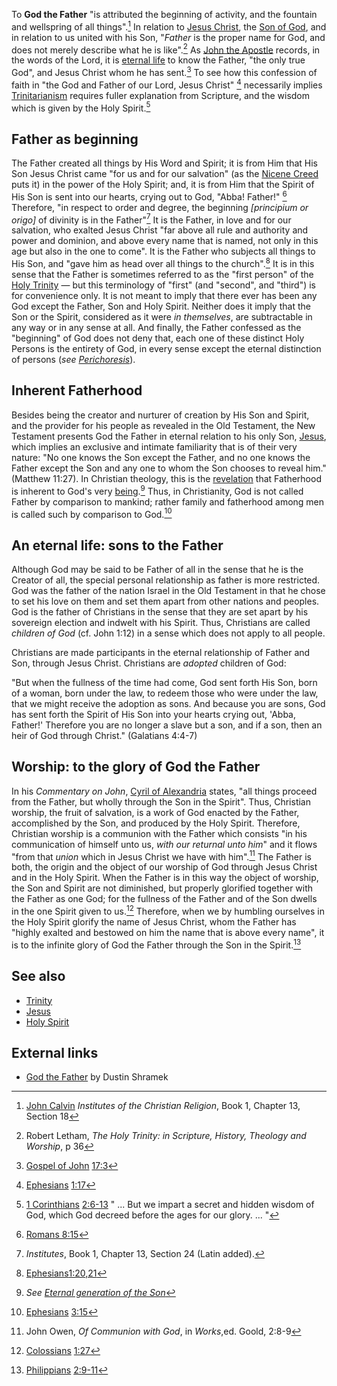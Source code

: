 To **God the Father** "is attributed the beginning of activity, and
the fountain and wellspring of all things".[^1] In
relation to [Jesus Christ](Jesus_Christ "Jesus Christ"), the
[Son of God](Son_of_God "Son of God"), and in relation to us united
with his Son, "*Father* is the proper name for God, and does not
merely describe what he is like".[^2] As
[John the Apostle](John_the_Apostle "John the Apostle") records, in
the words of the Lord, it is
[eternal life](Eternal_life "Eternal life") to know the Father,
"the only true God", and Jesus Christ whom he has
sent.[^3] To see how this confession of faith in "the
God and Father of our Lord, Jesus Christ" [^4]
necessarily implies [Trinitarianism](Trinity "Trinity") requires
fuller explanation from Scripture, and the wisdom which is given by
the Holy Spirit.[^5]

## Father as beginning

The Father created all things by His Word and Spirit; it is from
Him that His Son Jesus Christ came "for us and for our salvation"
(as the [Nicene Creed](Nicene_Creed "Nicene Creed") puts it) in the
power of the Holy Spirit; and, it is from Him that the Spirit of
His Son is sent into our hearts, crying out to God, "Abba! Father!"
[^6] Therefore, "in respect to order and degree, the
beginning *[principium or origo]* of divinity is in the
Father"[^7] It is the Father, in love and for our
salvation, who exalted Jesus Christ "far above all rule and
authority and power and dominion, and above every name that is
named, not only in this age but also in the one to come". It is the
Father who subjects all things to His Son, and "gave him as head
over all things to the church".[^8] It is in this sense
that the Father is sometimes referred to as the "first person" of
the [Holy Trinity](Holy_Trinity "Holy Trinity") — but this
terminology of "first" (and "second", and "third") is for
convenience only. It is not meant to imply that there ever has been
any God except the Father, Son and Holy Spirit. Neither does it
imply that the Son or the Spirit, considered as it were
*in themselves*, are subtractable in any way or in any sense at
all. And finally, the Father confessed as the "beginning" of God
does not deny that, each one of these distinct Holy Persons is the
entirety of God, in every sense except the eternal distinction of
persons (*see [Perichoresis](Perichoresis "Perichoresis")*).

## Inherent Fatherhood

Besides being the creator and nurturer of creation by His Son and
Spirit, and the provider for his people as revealed in the Old
Testament, the New Testament presents God the Father in eternal
relation to his only Son, [Jesus](Jesus "Jesus"), which implies an
exclusive and intimate familiarity that is of their very nature:
"No one knows the Son except the Father, and no one knows the
Father except the Son and any one to whom the Son chooses to reveal
him." (Matthew 11:27). In Christian theology, this is the
[revelation](Revelation_of_God "Revelation of God") that Fatherhood
is inherent to God's very [being](Being "Being").[^9]
Thus, in Christianity, God is not called Father by comparison to
mankind; rather family and fatherhood among men is called such by
comparison to God.[^10]

## An eternal life: sons to the Father

Although God may be said to be Father of all in the sense that he
is the Creator of all, the special personal relationship as father
is more restricted. God was the father of the nation Israel in the
Old Testament in that he chose to set his love on them and set them
apart from other nations and peoples. God is the father of
Christians in the sense that they are set apart by his sovereign
election and indwelt with his Spirit. Thus, Christians are called
*children of God* (cf. John 1:12) in a sense which does not apply
to all people.

Christians are made participants in the eternal relationship of
Father and Son, through Jesus Christ. Christians are *adopted*
children of God:

"But when the fullness of the time had come, God sent forth His
Son, born of a woman, born under the law, to redeem those who were
under the law, that we might receive the adoption as sons. And
because you are sons, God has sent forth the Spirit of His Son into
your hearts crying out, 'Abba, Father!' Therefore you are no longer
a slave but a son, and if a son, then an heir of God through
Christ." (Galatians 4:4-7)
## Worship: to the glory of God the Father

In his *Commentary on John*,
[Cyril of Alexandria](Cyril_of_Alexandria "Cyril of Alexandria")
states, "all things proceed from the Father, but wholly through the
Son in the Spirit". Thus, Christian worship, the fruit of
salvation, is a work of God enacted by the Father, accomplished by
the Son, and produced by the Holy Spirit. Therefore, Christian
worship is a communion with the Father which consists "in his
communication of himself unto us, *with our returnal unto him*" and
it flows "from that *union* which in Jesus Christ we have with
him".[^11] The Father is both, the origin and the
object of our worship of God through Jesus Christ and in the Holy
Spirit. When the Father is in this way the object of worship, the
Son and Spirit are not diminished, but properly glorified together
with the Father as one God; for the fullness of the Father and of
the Son dwells in the one Spirit given to
us.[^12] Therefore, when we by
humbling ourselves in the Holy Spirit glorify the name of Jesus
Christ, whom the Father has "highly exalted and bestowed on him the
name that is above every name", it is to the infinite glory of God
the Father through the Son in the Spirit.[^14]

[^1]: [John Calvin](John_Calvin "John Calvin")
    *Institutes of the Christian Religion*, Book 1, Chapter 13, Section
    18
[^2]: Robert Letham,
    *The Holy Trinity: in Scripture, History, Theology and Worship*, p
    36
[^3]: [Gospel of John](Gospel_of_John "Gospel of John")
    [17:3](http://www.biblegateway.com/passage/?search=John%2017:3;&version=47;)
[^4]: [Ephesians](Ephesians "Ephesians")
    [1:17](http://www.biblegateway.com/passage/?book_id=56&chapter=1&verse=17&version=47&context=verse)
[^5]: [1 Corinthians](1_Corinthians "1 Corinthians")
    [2:6-13](http://www.biblegateway.com/passage/?search=1%20Corinthians%202:6-13;&version=47;)
    " ... But we impart a secret and hidden wisdom of God, which God
    decreed before the ages for our glory. ... "
[^6]: [Romans 8:15](http://www.biblegateway.com/passage/?book_id=52&chapter=8&verse=15&version=47&context=verse)
[^7]: *Institutes*, Book 1, Chapter 13, Section 24 (Latin
    added).
[^8]:
    [Ephesians](Ephesians "Ephesians")[1:20,21](http://www.biblegateway.com/passage/?search=Ephesians%201:20,21&version=47)
[^9]:
    *See [Eternal generation of the Son](Eternal_generation_of_the_Son "Eternal generation of the Son")*
[^10]: [Ephesians](Ephesians "Ephesians")
    [3:15](http://www.biblegateway.com/passage/?search=Ephesians%203:15;&version=47;)
[^11]: John Owen, *Of Communion with God*, in *Works*,ed.
    Goold, 2:8-9
[^12]: [Colossians](Colossians "Colossians")
    [1:27](http://www.biblegateway.com/passage/?book_id=58&chapter=1&verse=27&version=47&context=verse)
[^13]: Basil of Caesarea, *On the Holy Spirit* 26:62 (as
    quoted in Robert Letham, *The Holy Trinity*, pg 416): "It is an
    extraordinary statement, but it is nonetheless true, that the
    Spirit is frequently spoken of as the place of them that are being
    sanctified ... This is the special and peculiar place of true
    worship. ... In what place do we offer it? In the Holy Spirit. ...
    It follows that the Spirit is truly the place of the saints and the
    saint is the proper place for the Spirit, offering himself as he
    does for the indwelling of God, and called God's temple."
[^14]: [Philippians](Philippians "Philippians")
    [2:9-11](http://www.biblegateway.com/passage/?search=Philippians%202:9-11&version=47)

## See also

-   [Trinity](Trinity "Trinity")
-   [Jesus](Jesus "Jesus")
-   [Holy Spirit](Holy_Spirit "Holy Spirit")

## External links

-   [God the Father](http://www.geocities.com/Athens/Delphi/8449/father.html)
    by Dustin Shramek